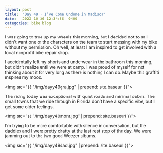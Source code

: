 ```yaml
---
layout: post
title:  "Day 49 - I’ve Come Undone in Madison"
date:   2022-10-26 12:34:56 -0400
categories: bike blog
---
```

I was going to true up my wheels this morning, but I decided not to as I didn’t want one of the characters on the team to start messing with my bike without my permission. Oh well, at least I am inspired to get involved with a local nonprofit bike repair shop.

I accidentally left my shorts and underwear in the bathroom this morning, but didn’t realize until we were at camp. I was proud of myself for not thinking about it for very long as there is nothing I can do. Maybe this graffiti inspired my mood.

<img src="{{ "/img/dayy49gra.jpg" | prepend: site.baseurl }}">

The riding today was exceptional with quiet roads and minimal debris. The small towns that we ride through in Florida don’t have a specific vibe, but I get some older feelings.

<img src="{{ "/img/dayy49mont.jpg" | prepend: site.baseurl }}">

I’m trying to be more comfortable with silence in conversation, but the daddies and I were pretty chatty at the last rest stop of the day. We were jamming out to the two good Weezer albums.

<img src="{{ "/img/dayy49dad.jpg" | prepend: site.baseurl }}">

